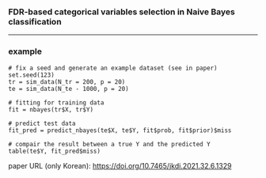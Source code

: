 ### FDR-based categorical variables selection in Naive Bayes classification
---

### example
```
# fix a seed and generate an example dataset (see in paper)
set.seed(123)
tr = sim_data(N_tr = 200, p = 20)
te = sim_data(N_te - 1000, p = 20)

# fitting for training data
fit = nbayes(tr$X, tr$Y)

# predict test data
fit_pred = predict_nbayes(te$X, te$Y, fit$prob, fit$prior)$miss

# compair the result between a true Y and the predicted Y
table(te$Y, fit_pred$miss)
```
paper URL (only Korean): https://doi.org/10.7465/jkdi.2021.32.6.1329
